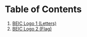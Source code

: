 # Table of Contents

1. [BEIC Logo 1 (Letters)](https://github.com/BEICBIM/BEICByLaws/blob/master/Committees/Promotions/BEIC%20Logo1.jpg)
2. [BEIC Logo 2 (Flag)](https://github.com/BEICBIM/BEICByLaws/blob/master/Committees/Promotions/BEIC%20FLAG.jpg)
